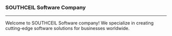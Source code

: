 ### SOUTHCEIL Software Company
---

Welcome to SOUTHCEIL Software company! We specialize in creating cutting-edge software solutions for businesses worldwide. 

